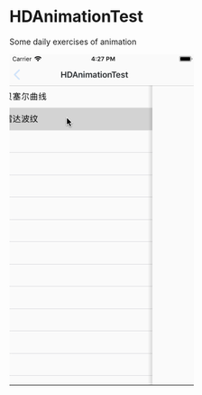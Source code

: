 # HDAnimationTest
Some daily exercises of animation

![img](https://github.com/QYhdong/HDAnimationTest/blob/master/HDRadarWave.gif)
